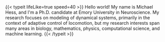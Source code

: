 <div style="height:0;margin:0;padding:0;">.</div>
{{< typeit 
	lifeLike=true
	speed=40
>}}
Hello world! My name is Michael Hess, and I'm a Ph.D. candidate at Emory University in Neuroscience. My research focuses on modeling of dynamical systems, primarily in the context of adaptive control of locomotion, but my research interests span many areas in biology, mathematics, physics, computational science, and machine learning.
{{< /typeit >}}
